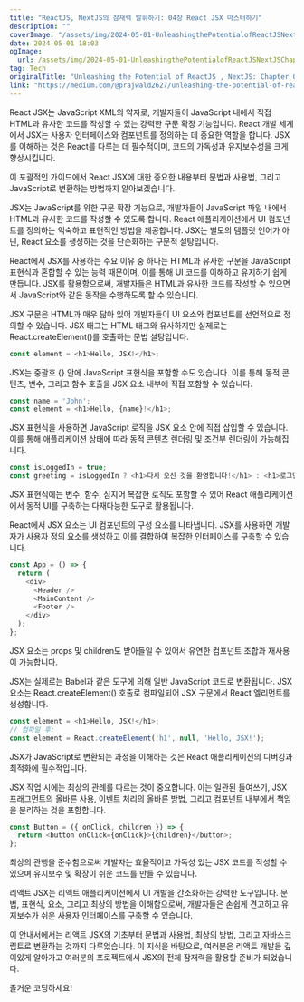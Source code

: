 ```yaml
---
title: "ReactJS, NextJS의 잠재력 발휘하기: 04장 React JSX 마스터하기"
description: ""
coverImage: "/assets/img/2024-05-01-UnleashingthePotentialofReactJSNextJSChapter04MasteringReactJSX_0.png"
date: 2024-05-01 18:03
ogImage: 
  url: /assets/img/2024-05-01-UnleashingthePotentialofReactJSNextJSChapter04MasteringReactJSX_0.png
tag: Tech
originalTitle: "Unleashing the Potential of ReactJS , NextJS: Chapter 04 Mastering React JSX"
link: "https://medium.com/@prajwald2627/unleashing-the-potential-of-reactjs-nextjs-chapter-04-mastering-react-jsx-c2720fca66bd"
---
```



React JSX는 JavaScript XML의 약자로, 개발자들이 JavaScript 내에서 직접 HTML과 유사한 코드를 작성할 수 있는 강력한 구문 확장 기능입니다. React 개발 세계에서 JSX는 사용자 인터페이스와 컴포넌트를 정의하는 데 중요한 역할을 합니다. JSX를 이해하는 것은 React를 다루는 데 필수적이며, 코드의 가독성과 유지보수성을 크게 향상시킵니다.

이 포괄적인 가이드에서 React JSX에 대한 중요한 내용부터 문법과 사용법, 그리고 JavaScript로 변환하는 방법까지 알아보겠습니다.

JSX는 JavaScript를 위한 구문 확장 기능으로, 개발자들이 JavaScript 파일 내에서 HTML과 유사한 코드를 작성할 수 있도록 합니다. React 애플리케이션에서 UI 컴포넌트를 정의하는 익숙하고 표현적인 방법을 제공합니다. JSX는 별도의 템플릿 언어가 아닌, React 요소를 생성하는 것을 단순화하는 구문적 설탕입니다.

React에서 JSX를 사용하는 주요 이유 중 하나는 HTML과 유사한 구문을 JavaScript 표현식과 혼합할 수 있는 능력 때문이며, 이를 통해 UI 코드를 이해하고 유지하기 쉽게 만듭니다. JSX를 활용함으로써, 개발자들은 HTML과 유사한 코드를 작성할 수 있으면서 JavaScript와 같은 동작을 수행하도록 할 수 있습니다.

<div class="content-ad"></div>

JSX 구문은 HTML과 매우 닮아 있어 개발자들이 UI 요소와 컴포넌트를 선언적으로 정의할 수 있습니다. JSX 태그는 HTML 태그와 유사하지만 실제로는 React.createElement()를 호출하는 문법 설탕입니다.

```js
const element = <h1>Hello, JSX!</h1>;
```

JSX는 중괄호 {} 안에 JavaScript 표현식을 포함할 수도 있습니다. 이를 통해 동적 콘텐츠, 변수, 그리고 함수 호출을 JSX 요소 내부에 직접 포함할 수 있습니다.

```js
const name = 'John';
const element = <h1>Hello, {name}!</h1>;
```

<div class="content-ad"></div>

JSX 표현식을 사용하면 JavaScript 로직을 JSX 요소 안에 직접 삽입할 수 있습니다. 이를 통해 애플리케이션 상태에 따라 동적 콘텐츠 렌더링 및 조건부 렌더링이 가능해집니다.

```js
const isLoggedIn = true;
const greeting = isLoggedIn ? <h1>다시 오신 것을 환영합니다!</h1> : <h1>로그인하세요</h1>;
```

JSX 표현식에는 변수, 함수, 심지어 복잡한 로직도 포함할 수 있어 React 애플리케이션에서 동적 UI를 구축하는 다재다능한 도구로 활용됩니다.

React에서 JSX 요소는 UI 컴포넌트의 구성 요소를 나타냅니다. JSX를 사용하면 개발자가 사용자 정의 요소를 생성하고 이를 결합하여 복잡한 인터페이스를 구축할 수 있습니다.

<div class="content-ad"></div>

```js
const App = () => {
  return (
    <div>
      <Header />
      <MainContent />
      <Footer />
    </div>
  );
};
```

JSX 요소는 props 및 children도 받아들일 수 있어서 유연한 컴포넌트 조합과 재사용이 가능합니다.

JSX는 실제로는 Babel과 같은 도구에 의해 일반 JavaScript 코드로 변환됩니다. JSX 요소는 React.createElement() 호출로 컴파일되어 JSX 구문에서 React 엘리먼트를 생성합니다.

```js
const element = <h1>Hello, JSX!</h1>;
// 컴파일 후:
const element = React.createElement('h1', null, 'Hello, JSX!');
```

<div class="content-ad"></div>

JSX가 JavaScript로 변환되는 과정을 이해하는 것은 React 애플리케이션의 디버깅과 최적화에 필수적입니다.

JSX 작업 시에는 최상의 관례를 따르는 것이 중요합니다. 이는 일관된 들여쓰기, JSX 프래그먼트의 올바른 사용, 이벤트 처리의 올바른 방법, 그리고 컴포넌트 내부에서 책임을 분리하는 것을 포함합니다.

```js
const Button = ({ onClick, children }) => {
  return <button onClick={onClick}>{children}</button>;
};
```

최상의 관행을 준수함으로써 개발자는 효율적이고 가독성 있는 JSX 코드를 작성할 수 있으며 유지보수 및 확장이 쉬운 코드를 만들 수 있습니다.

<div class="content-ad"></div>

리액트 JSX는 리액트 애플리케이션에서 UI 개발을 간소화하는 강력한 도구입니다. 문법, 표현식, 요소, 그리고 최상의 방법을 이해함으로써, 개발자들은 손쉽게 견고하고 유지보수가 쉬운 사용자 인터페이스를 구축할 수 있습니다.

이 안내서에서는 리액트 JSX의 기초부터 문법과 사용법, 최상의 방법, 그리고 자바스크립트로 변환하는 것까지 다루었습니다. 이 지식을 바탕으로, 여러분은 리액트 개발을 깊이있게 알아가고 여러분의 프로젝트에서 JSX의 전체 잠재력을 활용할 준비가 되었습니다.

즐거운 코딩하세요!
